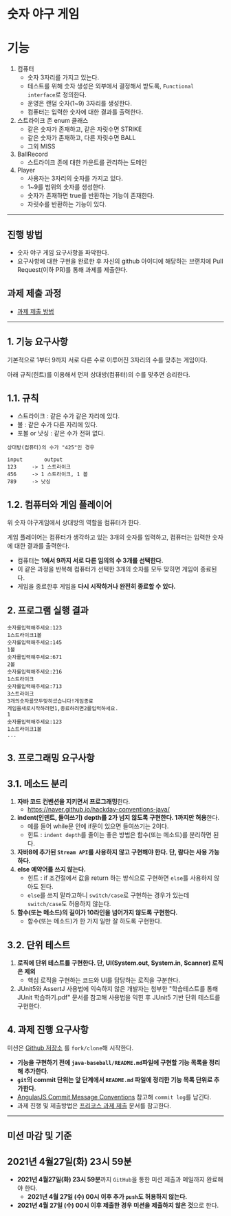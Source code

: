 # 숫자 야구 게임

# 기능

1. 컴퓨터
   - 숫자 3자리를 가지고 있는다.
   - 테스트를 위해 숫자 생성은 외부에서 결정해서 받도록, `Functional interface`로 정의한다.
   - 운영은 랜덤 숫자(1~9) 3자리를 생성한다.
   - 컴퓨터는 입력한 숫자에 대한 결과를 출력한다.
2. 스트라이크 존 enum 클래스
   - 같은 숫자가 존재하고, 같은 자릿수면 STRIKE
   - 같은 숫자가 존재하고, 다른 자릿수면 BALL
   - 그외 MISS
3. BallRecord
   - 스트라이크 존에 대한 카운트를 관리하는 도메인
4. Player
   - 사용자는 3자리의 숫자를 가지고 있다.
   - 1~9를 범위의 숫자를 생성한다.
   - 숫자가 존재하면 true를 반환하는 기능이 존재한다.
   - 자릿수를 반환하는 기능이 있다.
   
---

## 진행 방법

- 숫자 야구 게임 요구사항을 파악한다.
- 요구사항에 대한 구현을 완료한 후 자신의 github 아이디에 해당하는 브랜치에 Pull Request(이하 PR)를 통해 과제를 제출한다.

## 과제 제출 과정

- [과제 제출 방법](https://github.com/next-step/nextstep-docs/tree/master/precourse)

---

## 1. 기능 요구사항

기본적으로 1부터 9까지 서로 다른 수로 이루어진 3자리의 수를 맞추는 게임이다.

아래 규칙(힌트)를 이용해서 먼저 상대방(컴퓨터)의 수를 맞추면 승리한다.

## 1.1. 규칙

- 스트라이크 : 같은 수가 같은 자리에 있다.
- 볼 : 같은 수가 다른 자리에 있다.
- 포볼 or 낫싱 : 같은 수가 전혀 없다.

```text
상대방(컴퓨터)의 수가 "425"인 경우

input       output
123     -> 1 스트라이크
456     -> 1 스트라이크, 1 볼
789     -> 낫싱
```

## 1.2. 컴퓨터와 게임 플레이어

위 숫자 야구게임에서 상대방의 역할을 컴퓨터가 한다.

게임 플레이어는 컴퓨터가 생각하고 있는 3개의 숫자를 입력하고, 컴퓨터는 입력한 숫자에 대한 결과를 출력한다.

- 컴퓨터는 **1에서 9까지 서로 다른 임의의 수 3개를 선택한다.**
- 이 같은 과정을 반복해 컴퓨터가 선택한 3개의 숫자를 모두 맞히면 게임이 종료된다.
- 게임을 종료한후 게임을 **다시 시작하거나 완전히 종료할 수 있다.**

## 2. 프로그램 실행 결과

```text
숫자를입력해주세요:123
1스트라이크1볼
숫자를입력해주세요:145
1볼
숫자를입력해주세요:671
2볼
숫자를입력해주세요:216
1스트라이크
숫자를입력해주세요:713
3스트라이크
3개의숫자를모두맞히셨습니다!게임종료
게임을새로시작하려면1,종료하려면2를입력하세요.
1
숫자를입력해주세요:123
1스트라이크1볼
...
```

## 3. 프로그래밍 요구사항
## 3.1. 메소드 분리

1. **자바 코드 컨벤션을 지키면서 프로그래밍**한다.
    - https://naver.github.io/hackday-conventions-java/
2. **indent(인덴트, 들여쓰기) depth를 2가 넘지 않도록 구현한다. 1까지만 허용**한다.
    - 예를 들어 while문 안에 if문이 있으면 들여쓰기는 2이다.
    - 힌트 : `indent depth`를 줄이는 좋은 방법은 함수(또는 메소드)를 분리하면 된다.
3. **자바8에 추가된 `Stream API`를 사용하지 않고 구현해야 한다. 단, 람다는 사용 가능하다.**
4. **else 예약어를 쓰지 않는다.**
    - 힌트 : if 조건절에서 값을 return 하는 방식으로 구현하면 `else`를 사용하지 않아도 된다.
    - `else`를 쓰지 말라고하니 `switch/case`로 구현하는 경우가 있는데 `switch/case`도 허용하지 않는다.
5. **함수(또는 메소드)의 길이가 10라인을 넘어가지 않도록 구현한다.**
    - 함수(또는 메소드)가 한 가지 일만 잘 하도록 구현한다.

## 3.2. 단위 테스트

1. **로직에 단위 테스트를 구현한다. 단, UI(System.out, System.in, Scanner) 로직은 제외**
    - 핵심 로직을 구현하는 코드와 UI를 담당하는 로직을 구분한다.
2. JUnit5와 AssertJ 사용법에 익숙하지 않은 개발자는 첨부한 "학습테스트를 통해 JUnit 학습하기.pdf" 문서를 참고해 사용법을 익힌 후 JUnit5 기반 단위 테스트를 구현한다.

## 4. 과제 진행 요구사항

미션은 [Github 저장소](https://github.com/next-step/java-baseball-precourse) 를 `fork/clone`해 시작한다.

- **기능을 구현하기 전에 `java-baseball/README.md`파일에 구현할 기능 목록을 정리해 추가한다.**
- **`git`의 commit 단위는 앞 단계에서 `README.md` 파일에 정리한 기능 목록 단위로 추가한다.**
- [AngularJS Commit Message Conventions](https://gist.github.com/stephenparish/9941e89d80e2bc58a153) 참고해 `commit log`를 남긴다.
- 과제 진행 및 제출방법은 [프리코스 과제 제출](https://github.com/next-step/nextstep-docs/tree/master/precourse) 문서를 참고한다.

---

## 미션 마감 및 기준
## 2021년 4월27일(화) 23시 59분
- **2021년 4월27일(화) 23시 59분**까지 `GitHub`을 통한 미션 제출과 메일까지 완료해야 한다.
    - **2021년 4월 27일 (수) 00시 이후 추가 `push`도 허용하지 않는다.**
- **2021년 4월 27일 (수) 00시 이후 제출한 경우 미션을 제출하지 않은 것**으로 한다.

